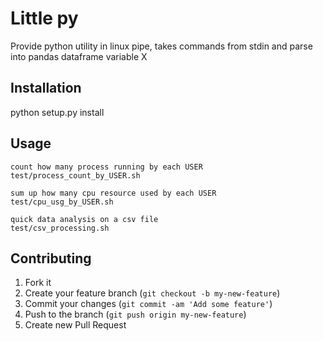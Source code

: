 # Little py

Provide python utility in linux pipe, takes commands from stdin and parse into pandas dataframe variable X

## Installation

   python setup.py install

## Usage

	count how many process running by each USER
	test/process_count_by_USER.sh

	sum up how many cpu resource used by each USER
	test/cpu_usg_by_USER.sh

	quick data analysis on a csv file
	test/csv_processing.sh


## Contributing

1. Fork it
2. Create your feature branch (`git checkout -b my-new-feature`)
3. Commit your changes (`git commit -am 'Add some feature'`)
4. Push to the branch (`git push origin my-new-feature`)
5. Create new Pull Request

